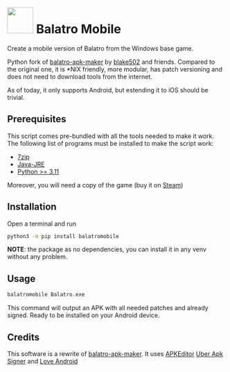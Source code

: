 # <img src="icon.png" width="60px"/> Balatro Mobile

Create a mobile version of Balatro from the Windows base game. 

Python fork of [balatro-apk-maker](https://github.com/blake502/balatro-apk-maker) by [blake502](https://github.com/blake502) and friends. Compared to the original one, it is *NIX friendly, more modular, has patch versioning and does not need to download tools from the internet.

As of today, it only supports Android, but estending it to iOS should be trivial.


## Prerequisites
This script comes pre-bundled with all the tools needed to make it work. The following list of programs must be installed to make the script work:
* [7zip](https://www.7-zip.org/)
* [Java-JRE](https://www.java.com/en/download/manual.jsp)
* [Python >= 3.11](https://www.python.org/)

Moreover, you will need a copy of the game (buy it on [Steam](https://store.steampowered.com/app/2379780/Balatro/))

## Installation
Open a terminal and run
```bash
python3 -m pip install balatromobile
```

**NOTE**: the package as no dependencies, you can install it in any venv without any problem.

## Usage
```bash
balatromobile Balatro.exe
```
This command will output an APK with all needed patches and already signed. Ready to be installed on your Android device.

## Credits
This software is a rewrite of [balatro-apk-maker](https://github.com/blake502/balatro-apk-maker). It uses [APKEditor](https://github.com/REAndroid/APKEditor) [Uber Apk Signer](https://github.com/patrickfav/uber-apk-signer) and [Love Android](https://github.com/love2d/love-android)